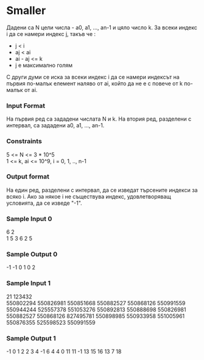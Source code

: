 # Smaller

Дадени са N цели числа - a0, a1, ..., an-1 и цяло число k. За всеки индекс i да се намери индекс j, такъв че :
* j < i
* aj < ai
* ai - aj <= k
* j e максимално голям

С други думи се иска за всеки индекс i да се намери индексът на първия по-малък елемент наляво от ai, който да не е с повече от k по-малък от ai.

### Input Format

На първия ред са зададени числата N и k. На втория ред, разделени с интервал, са зададени a0, a1, ..., an-1.

### Constraints

5 <= N <= 3 * 10^5 <br>
1 <= k, ai <= 10^9, i = 0, 1, .., n-1

### Output format

На един ред, разделени с интервал, да се изведат търсените индекси за всяко i. Ако за някое i не съществува индекс, удовлетворяващ условията, да се изведе "-1".

### Sample Input 0

6 2 <br>
1 5 3 6 2 5

### Sample Output 0

-1 -1 0 1 0 2

### Sample Input 1

21 123432 <br>
550802294 550826981 550851668 550882527 550868126 550991559 550944244 525557378 551053276 550892813 550888698 550826981 550882527 550868126 827495781 550898985 550933958 551005961 550876355 525598523 550991559

### Sample Output 1

-1 0 1 2 2 3 4 -1 6 4 4 0 11 11 -1 13 15 16 13 7 18 

